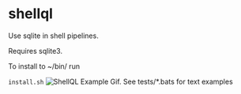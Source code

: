 # shellql

Use sqlite in shell pipelines.

Requires sqlite3.

To install to ~/bin/ run 

```install.sh``` 
![ShellQL Example Gif. See tests/*.bats for text examples](https://benjiweber.co.uk/b/shellql.gif)
